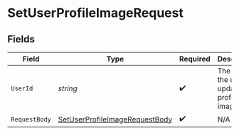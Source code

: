 # SetUserProfileImageRequest


## Fields

| Field                                                                                       | Type                                                                                        | Required                                                                                    | Description                                                                                 | Example                                                                                     |
| ------------------------------------------------------------------------------------------- | ------------------------------------------------------------------------------------------- | ------------------------------------------------------------------------------------------- | ------------------------------------------------------------------------------------------- | ------------------------------------------------------------------------------------------- |
| `UserId`                                                                                    | *string*                                                                                    | :heavy_check_mark:                                                                          | The ID of the user to update the profile image for                                          | usr_test123                                                                                 |
| `RequestBody`                                                                               | [SetUserProfileImageRequestBody](../../Models/Operations/SetUserProfileImageRequestBody.md) | :heavy_check_mark:                                                                          | N/A                                                                                         |                                                                                             |